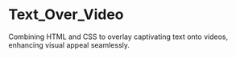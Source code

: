 # Text_Over_Video
Combining HTML and CSS to overlay captivating text onto videos, enhancing visual appeal seamlessly.
